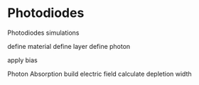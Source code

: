 # Photodiodes
Photodiodes simulations

define material
define layer
define photon

apply bias

Photon Absorption
build electric field
calculate depletion width
